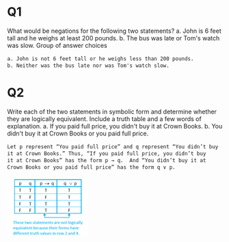 # Q1
What would be negations for the following two statements?
a. John is 6 feet tall and he weighs at least 200 pounds.
b. The bus was late or Tom's watch was slow.
Group of answer choices
 
    a. John is not 6 feet tall or he weighs less than 200 pounds.
    b. Neither was the bus late nor was Tom's watch slow.

# Q2
Write each of the two statements in symbolic form and determine whether they are logically equivalent. Include a truth table and a few words of explanation.
a. If you paid full price, you didn't buy it at Crown Books.
b. You didn't buy it at Crown Books or you paid full price.


    Let p represent “You paid full price” and q represent “You didn’t buy it at Crown Books.” Thus, “If you paid full price, you didn’t buy
    it at Crown Books” has the form p → q.  And “You didn’t buy it at Crown Books or you paid full price” has the form q ∨ p.
![](https://github.com/JeffreybVilla/ComputerScienceBSPATH/blob/main/CISP%20440%20Discrete%20Structures/images/2_2_pq_truth_2T1.png)
